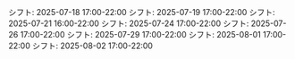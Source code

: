 シフト: 2025-07-18 17:00-22:00
シフト: 2025-07-19 17:00-22:00
シフト: 2025-07-21 16:00-22:00
シフト: 2025-07-24 17:00-22:00
シフト: 2025-07-26 17:00-22:00
シフト: 2025-07-29 17:00-22:00
シフト: 2025-08-01 17:00-22:00
シフト: 2025-08-02 17:00-22:00
